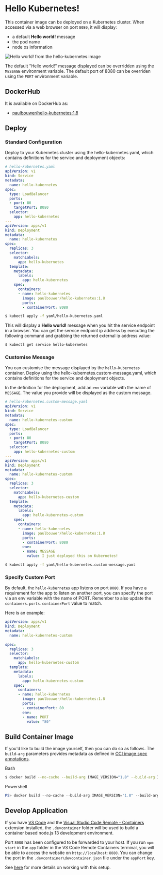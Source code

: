 # Hello Kubernetes!

This container image can be deployed on a Kubernetes cluster. When accessed via a web browser on port `8080`, it will display:
- a default **Hello world!** message
- the pod name
- node os information

![Hello world! from the hello-kubernetes image](hello-kubernetes.png)

The default "Hello world!" message displayed can be overridden using the `MESSAGE` environment variable. The default port of 8080 can be overriden using the `PORT` environment variable.

## DockerHub

It is available on DockerHub as:

- [paulbouwer/hello-kubernetes:1.8](https://hub.docker.com/r/paulbouwer/hello-kubernetes/)

## Deploy

### Standard Configuration

Deploy to your Kubernetes cluster using the hello-kubernetes.yaml, which contains definitions for the service and deployment objects:

```yaml
# hello-kubernetes.yaml
apiVersion: v1
kind: Service
metadata:
  name: hello-kubernetes
spec:
  type: LoadBalancer
  ports:
  - port: 80
    targetPort: 8080
  selector:
    app: hello-kubernetes
---
apiVersion: apps/v1
kind: Deployment
metadata:
  name: hello-kubernetes
spec:
  replicas: 3
  selector:
    matchLabels:
      app: hello-kubernetes
  template:
    metadata:
      labels:
        app: hello-kubernetes
    spec:
      containers:
      - name: hello-kubernetes
        image: paulbouwer/hello-kubernetes:1.8
        ports:
        - containerPort: 8080
```

```bash
$ kubectl apply -f yaml/hello-kubernetes.yaml
```

This will display a **Hello world!** message when you hit the service endpoint in a browser. You can get the service endpoint ip address by executing the following command and grabbing the returned external ip address value:

```bash
$ kubectl get service hello-kubernetes
```

### Customise Message

You can customise the message displayed by the `hello-kubernetes` container. Deploy using the hello-kubernetes.custom-message.yaml, which contains definitions for the service and deployment objects.

In the definition for the deployment, add an `env` variable with the name of `MESSAGE`. The value you provide will be displayed as the custom message.

```yaml
# hello-kubernetes.custom-message.yaml
apiVersion: v1
kind: Service
metadata:
  name: hello-kubernetes-custom
spec:
  type: LoadBalancer
  ports:
  - port: 80
    targetPort: 8080
  selector:
    app: hello-kubernetes-custom
---
apiVersion: apps/v1
kind: Deployment
metadata:
  name: hello-kubernetes-custom
spec:
  replicas: 3
  selector:
    matchLabels:
      app: hello-kubernetes-custom
  template:
    metadata:
      labels:
        app: hello-kubernetes-custom
    spec:
      containers:
      - name: hello-kubernetes
        image: paulbouwer/hello-kubernetes:1.8
        ports:
        - containerPort: 8080
        env:
        - name: MESSAGE
          value: I just deployed this on Kubernetes!
```

```bash
$ kubectl apply -f yaml/hello-kubernetes.custom-message.yaml
```

### Specify Custom Port

By default, the `hello-kubernetes` app listens on port `8080`. If you have a requirement for the app to listen on another port, you can specify the port via an env variable with the name of PORT. Remember to also update the `containers.ports.containerPort` value to match.

Here is an example:

```yaml
apiVersion: apps/v1
kind: Deployment
metadata:
  name: hello-kubernetes-custom
  
spec:
  replicas: 3
  selector:
    matchLabels:
      app: hello-kubernetes-custom
  template:
    metadata:
      labels:
        app: hello-kubernetes-custom
    spec:
      containers:
      - name: hello-kubernetes
        image: paulbouwer/hello-kubernetes:1.8
        ports:
        - containerPort: 80
        env:
        - name: PORT
          value: "80"
```


## Build Container Image

If you'd like to build the image yourself, then you can do so as follows. The `build-arg` parameters provides metadata as defined in [OCI image spec annotations](https://github.com/opencontainers/image-spec/blob/master/annotations.md).

Bash
```bash
$ docker build --no-cache --build-arg IMAGE_VERSION="1.8" --build-arg IMAGE_CREATE_DATE="`date -u +"%Y-%m-%dT%H:%M:%SZ"`" --build-arg IMAGE_SOURCE_REVISION="`git rev-parse HEAD`" -f Dockerfile -t "hello-kubernetes:1.8" app
```

Powershell
```powershell
PS> docker build --no-cache --build-arg IMAGE_VERSION="1.8" --build-arg IMAGE_CREATE_DATE="$(Get-Date((Get-Date).ToUniversalTime()) -UFormat '%Y-%m-%dT%H:%M:%SZ')" --build-arg IMAGE_SOURCE_REVISION="$(git rev-parse HEAD)" -f Dockerfile -t "hello-kubernetes:1.8" app
```

## Develop Application

If you have [VS Code](https://code.visualstudio.com/) and the [Visual Studio Code Remote - Containers](https://marketplace.visualstudio.com/items?itemName=ms-vscode-remote.remote-containers) extension installed, the `.devcontainer` folder will be used to build a container based node.js 13 development environment. 

Port `8080` has been configured to be forwarded to your host. If you run `npm start` in the `app` folder in the VS Code Remote Containers terminal, you will be able to access the website on `http://localhost:8080`. You can change the port in the `.devcontainer\devcontainer.json` file under the `appPort` key.

See [here](https://code.visualstudio.com/docs/remote/containers) for more details on working with this setup.
